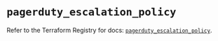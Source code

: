 # `pagerduty_escalation_policy`

Refer to the Terraform Registry for docs: [`pagerduty_escalation_policy`](https://registry.terraform.io/providers/pagerduty/pagerduty/3.15.1/docs/resources/escalation_policy).
